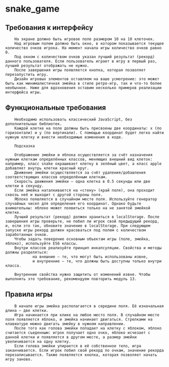 # snake_game

## Требования к интерфейсу

        На экране должно быть игровое поле размером 10 на 10 клеточек.
        Над игровым полем должно быть окно, в котором показывается текущее количество очков игрока. На момент начала игры количество очков равно 0.
        Под окном с количеством очков указан лучший результат (рекорд) данного пользователя. Если пользователь играет в игру в первый раз, лучший результат отображать не нужно.
        После завершения игры появляется кнопка, которая позволяет перезапустить игру.
        Дизайн игровых элементов оставляем на ваше усмотрение: это может быть как минималистичная змейка в стиле ретро-игр, так и что-то более необычное. Ниже для вдохновения оставим несколько примеров реализации интерфейса игры.

## Функциональные требования

        Необходимо использовать классический JavaScript, без дополнительных библиотек.
        Каждой клетке на поле должны быть присвоены две координаты: x (по горизонтали) и y (по вертикали). С помощью координат будет легко найти нужную клетку и внести необходимые изменения в коде.

        Подсказка

        Отображение змейки и яблока осуществляется за счёт назначения нужным клеткам определённых классов, меняющих внешний вид клеток: например, класс snake окрашивает клетку в зелёный цвет, а класс apple добавляет внутрь клетки красный круг.
        Движение змейки осуществляется за счёт удаления/добавления соответствующих классов определённым клеткам.
        Скорость движения змейки — одна клетка в 0.5 секунды или две клетки в секунду.
        Если змейка наталкивается на «стену» (край поля), она проходит сквозь неё и выходит с другой стороны поля.
        Яблоко появляется в случайном месте поля. Используйте генератор случайных чисел для определения его координат. Однако будьте внимательны: яблоко может появиться только на не занятой змейкой клетке.
        Лучший результат (рекорд) должен храниться в localStorage. После завершения игры проверьте, не побил ли игрок свой предыдущий рекорд, и, если это так, обновите значение в localStorage. При следующем запуске игры рекорд должен красоваться под полем с количеством заработанных очков.
        Чтобы задать поведение основным объектам игры (поле, змейка, яблоко), используйте ES6 классы.
        Внутри классов реализуйте принцип инкапсуляции. Свойства и методы должны разделяться:
                на внешние — те, что могут быть использованы извне,
                и внутренние — те, что должны быть доступны только внутри класса.
                
        Внутренние свойства нужно защитить от изменений извне. Чтобы выполнить это требование, рекомендуем повторить модуль 13.

## Правила игры

        В начале игры змейка располагается в середине поля. Её изначальная длина — две клетки.
        Игра начинается при клике на любое место поля. В случайном месте поля появляется яблоко, и змейка начинает двигаться. Стрелками на клавиатуре можно двигать змейку в нужном направлении.
        После того как голова змейки попадает на клетку с яблоком, яблоко считается съеденным: игрок получает одно очко, яблоко исчезает с данной клетки и появляется в другом месте, а размер змейки увеличивается на одну клетку.
        Если голова змейки упирается в её собственное тело, игра заканчивается. Если игрок побил свой рекорд по очкам, значение рекорда перезаписывается. Также появляется кнопка, которая позволяет начать игру заново.
